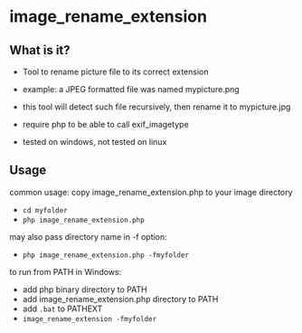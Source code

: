 # image_rename_extension

## What is it?

- Tool to rename picture file to its correct extension
- example: a JPEG formatted file was named mypicture.png
- this tool will detect such file recursively, then rename it to mypicture.jpg

- require php to be able to call exif_imagetype
- tested on windows, not tested on linux

## Usage

common usage: copy image_rename_extension.php to your image directory
- ```cd myfolder```
- ```php image_rename_extension.php```

may also pass directory name in -f option:
- ```php image_rename_extension.php -fmyfolder```

to run from PATH in Windows:
- add php binary directory to PATH
- add image_rename_extension.php directory to PATH
- add ```.bat``` to PATHEXT
- ```image_rename_extension -fmyfolder```
